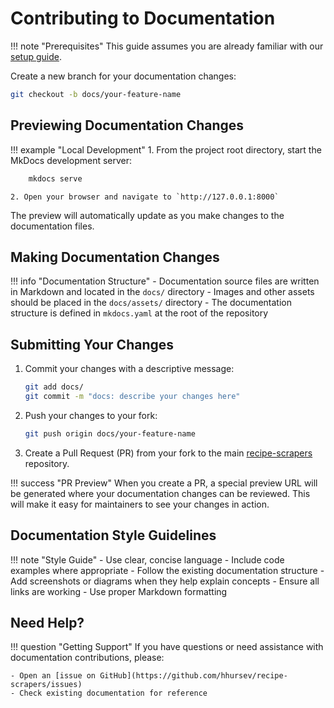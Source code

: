# Contributing to Documentation

!!! note "Prerequisites"
    This guide assumes you are already familiar with our [setup guide](./setup.md).

Create a new branch for your documentation changes:
```sh
git checkout -b docs/your-feature-name
```

## Previewing Documentation Changes

!!! example "Local Development"
    1. From the project root directory, start the MkDocs development server:
   ```sh
       mkdocs serve
   ```
    2. Open your browser and navigate to `http://127.0.0.1:8000`

The preview will automatically update as you make changes to the documentation files.

## Making Documentation Changes

!!! info "Documentation Structure"
    - Documentation source files are written in Markdown and located in the `docs/` directory
    - Images and other assets should be placed in the `docs/assets/` directory
    - The documentation structure is defined in `mkdocs.yaml` at the root of the repository

## Submitting Your Changes

1. Commit your changes with a descriptive message:
   ```sh
   git add docs/
   git commit -m "docs: describe your changes here"
   ```

2. Push your changes to your fork:
   ```sh
   git push origin docs/your-feature-name
   ```

3. Create a Pull Request (PR) from your fork to the main
[recipe-scrapers](https://github.com/hhursev/recipe-scrapers) repository.

!!! success "PR Preview"
    When you create a PR, a special preview URL will be generated where your documentation
    changes can be reviewed. This will make it easy for maintainers to see your changes in action.

## Documentation Style Guidelines

!!! note "Style Guide"
    - Use clear, concise language
    - Include code examples where appropriate
    - Follow the existing documentation structure
    - Add screenshots or diagrams when they help explain concepts
    - Ensure all links are working
    - Use proper Markdown formatting

## Need Help?

!!! question "Getting Support"
    If you have questions or need assistance with documentation contributions, please:

    - Open an [issue on GitHub](https://github.com/hhursev/recipe-scrapers/issues)
    - Check existing documentation for reference
